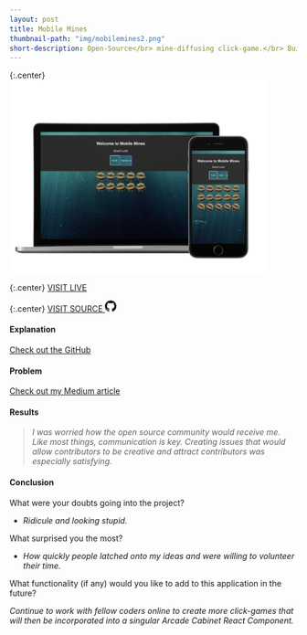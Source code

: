 ```yaml
---
layout: post
title: Mobile Mines
thumbnail-path: "img/mobilemines2.png"
short-description: Open-Source</br> mine-diffusing click-game.</br> Built on React.
---
```


{:.center}
<img src="/img/mobilemines2.png" alt="Mobile Mines" style="width: 450px;"/>

{:.center}
[VISIT LIVE](http://mobile-mines.com/)

{:.center}
[VISIT SOURCE <img src="/img/github-logo.png" class="github" alt="GitHub Logo" style="width: 20px;"/>](https://github.com/Neidley/mobile-mines)

#### Explanation

[Check out the GitHub](https://github.com/Neidley/mobile-mines)

#### Problem

[Check out my Medium article](https://medium.com/@neidz44/mobile-mines-open-source-click-game-built-on-react-d768783caa70)

#### Results

> _I was worried how the open source community would receive me. Like most things,
> communication is key. Creating issues that would allow contributors to be creative
> and attract contributors was especially satisfying._

#### Conclusion

What were your doubts going into the project?

* _Ridicule and looking stupid._

What surprised you the most?

* _How quickly people latched onto my ideas and were willing to volunteer their time._

What functionality (if any) would you like to add to this application in the future?

_Continue to work with fellow coders online to create more click-games that will
then be incorporated into a singular Arcade Cabinet React Component._
